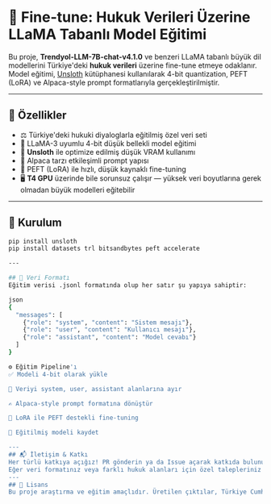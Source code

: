 # 🧠 Fine-tune: Hukuk Verileri Üzerine LLaMA Tabanlı Model Eğitimi

Bu proje, **Trendyol-LLM-7B-chat-v4.1.0** ve benzeri LLaMA tabanlı büyük dil modellerini Türkiye'deki **hukuk verileri** üzerine fine-tune etmeye odaklanır. Model eğitimi, [Unsloth](https://github.com/unslothai/unsloth) kütüphanesi kullanılarak 4-bit quantization, PEFT (LoRA) ve Alpaca-style prompt formatlarıyla gerçekleştirilmiştir.

---

## 🚀 Özellikler

- ⚖️ Türkiye'deki hukuki diyaloglarla eğitilmiş özel veri seti  
- 🦙 LLaMA-3 uyumlu 4-bit düşük bellekli model eğitimi  
- 🧩 **Unsloth** ile optimize edilmiş düşük VRAM kullanımı  
- 💬 Alpaca tarzı etkileşimli prompt yapısı  
- 🔁 PEFT (LoRA) ile hızlı, düşük kaynaklı fine-tuning  
- 🖥️ **T4 GPU** üzerinde bile sorunsuz çalışır — yüksek veri boyutlarına gerek olmadan büyük modelleri eğitebilir

---

## 🔧 Kurulum

```bash
pip install unsloth
pip install datasets trl bitsandbytes peft accelerate

---

## 📁 Veri Formatı
Eğitim verisi .jsonl formatında olup her satır şu yapıya sahiptir:

json
{
  "messages": [
    {"role": "system", "content": "Sistem mesajı"},
    {"role": "user", "content": "Kullanıcı mesajı"},
    {"role": "assistant", "content": "Model cevabı"}
  ]
}

⚙️ Eğitim Pipeline'ı
✅ Modeli 4-bit olarak yükle

🔄 Veriyi system, user, assistant alanlarına ayır

✍️ Alpaca-style prompt formatına dönüştür

🔧 LoRA ile PEFT destekli fine-tuning

💾 Eğitilmiş modeli kaydet

---
## 📬 İletişim & Katkı
Her türlü katkıya açığız! PR gönderin ya da Issue açarak katkıda bulunun.
Eğer veri formatınız veya farklı hukuk alanları için özel talepleriniz varsa bizimle iletişime geçebilirsiniz.
---
## 📜 Lisans
Bu proje araştırma ve eğitim amaçlıdır. Üretilen çıktılar, Türkiye Cumhuriyeti kanunlarına ve etik değerlere uygun olarak kullanılmalıdır.
